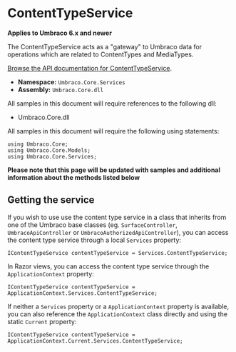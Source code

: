# ContentTypeService

**Applies to Umbraco 6.x and newer**

The ContentTypeService acts as a "gateway" to Umbraco data for operations which are related to ContentTypes and MediaTypes.

[Browse the API documentation for ContentTypeService](https://our.umbraco.com/apidocs/csharp/api/Umbraco.Core.Services.ContentTypeService.html).

 * **Namespace:** `Umbraco.Core.Services` 
 * **Assembly:** `Umbraco.Core.dll`

All samples in this document will require references to the following dll:

* Umbraco.Core.dll

All samples in this document will require the following using statements:
	
	using Umbraco.Core;
	using Umbraco.Core.Models;
	using Umbraco.Core.Services;

**Please note that this page will be updated with samples and additional information about the methods listed below**

## Getting the service

If you wish to use use the content type service in a class that inherits from one of the Umbraco base classes (eg. `SurfaceController`, `UmbracoApiController` or `UmbracoAuthorizedApiController`), you can access the content type service through a local `Services` property:

	IContentTypeService contentTypeService = Services.ContentTypeService;

In Razor views, you can access the content type service through the `ApplicationContext` property:

    IContentTypeService contentTypeService = ApplicationContext.Services.ContentTypeService;

If neither a `Services` property or a `ApplicationContext` property is available, you can also reference the `ApplicationContext` class directly and using the static `Current` property:

	IContentTypeService contentTypeService = ApplicationContext.Current.Services.ContentTypeService;
